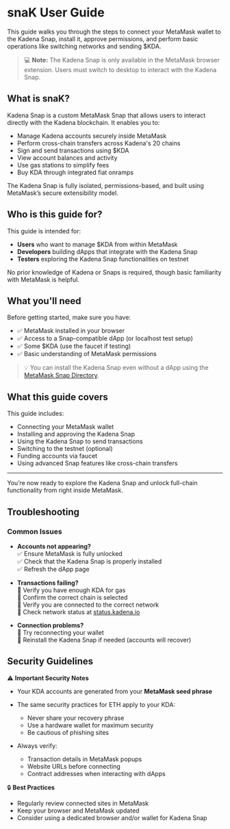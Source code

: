 # snaK User Guide

This guide walks you through the steps to connect your MetaMask wallet to the Kadena Snap, install it, approve permissions, and perform basic operations like switching networks and sending $KDA.

> 💻 **Note:** The Kadena Snap is only available in the MetaMask browser extension. Users must switch to desktop to interact with the Kadena Snap.


## What is snaK?

Kadena Snap is a custom MetaMask Snap that allows users to interact directly with the Kadena blockchain. It enables you to:

- Manage Kadena accounts securely inside MetaMask
- Perform cross-chain transfers across Kadena's 20 chains
- Sign and send transactions using $KDA
- View account balances and activity
- Use gas stations to simplify fees
- Buy KDA through integrated fiat onramps

The Kadena Snap is fully isolated, permissions-based, and built using MetaMask’s secure extensibility model.

## Who is this guide for?

This guide is intended for:

- **Users** who want to manage $KDA from within MetaMask
- **Developers** building dApps that integrate with the Kadena Snap
- **Testers** exploring the Kadena Snap functionalities on testnet

No prior knowledge of Kadena or Snaps is required, though basic familiarity with MetaMask is helpful.

## What you'll need

Before getting started, make sure you have:

- ✅ MetaMask installed in your browser  
- ✅ Access to a Snap-compatible dApp (or localhost test setup)  
- ✅ Some $KDA (use the faucet if testing)  
- ✅ Basic understanding of MetaMask permissions

> 💡 You can install the Kadena Snap even without a dApp using the [MetaMask Snap Directory](https://snaps.metamask.io).

## What this guide covers

This guide includes:

- Connecting your MetaMask wallet
- Installing and approving the Kadena Snap
- Using the Kadena Snap to send transactions
- Switching to the testnet (optional)
- Funding accounts via faucet
- Using advanced Snap features like cross-chain transfers

---

You’re now ready to explore the Kadena Snap and unlock full-chain functionality from right inside MetaMask.

## Troubleshooting

### Common Issues

- **Accounts not appearing?**  
  ✅ Ensure MetaMask is fully unlocked  
  ✅ Check that the Kadena Snap is properly installed  
  ✅ Refresh the dApp page  

- **Transactions failing?**  
🔹 Verify you have enough KDA for gas  
🔹 Confirm the correct chain is selected  
🔹 Verify you are connected to the correct network  
🔹 Check network status at [status.kadena.io](https://status.kadena.io)


- **Connection problems?**  
  🔄 Try reconnecting your wallet  
  🔄 Reinstall the Kadena Snap if needed (accounts will recover)  

## Security Guidelines

⚠️ **Important Security Notes**  

- Your KDA accounts are generated from your **MetaMask seed phrase**  
- The same security practices for ETH apply to your KDA:  
  - Never share your recovery phrase  
  - Use a hardware wallet for maximum security  
  - Be cautious of phishing sites  

- Always verify:  
  - Transaction details in MetaMask popups  
  - Website URLs before connecting  
  - Contract addresses when interacting with dApps  

🔒 **Best Practices**  
- Regularly review connected sites in MetaMask  
- Keep your browser and MetaMask updated  
- Consider using a dedicated browser and/or wallet for Kadena Snap
